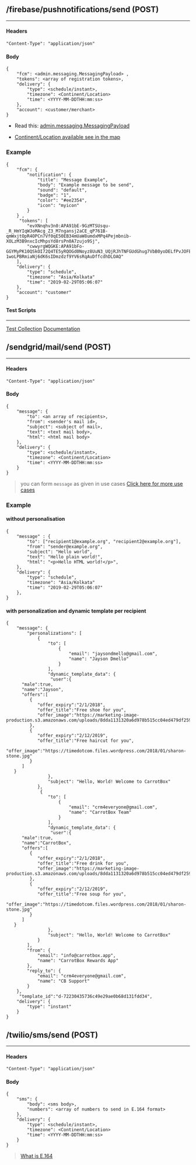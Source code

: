 ## /firebase/pushnotifications/send (POST)

---

#### Headers

```
"Content-Type": "application/json"
```

#### Body

```
{
    "fcm": <admin.messaging.MessagingPayload> ,
    "tokens": <array of registration tokens>,
    "delivery": {
        "type": <schedule/instant>,
        "timezone": <Continent/Location>
        "time": <YYYY-MM-DDTHH:mm:ss>
    },
    "account": <customer/merchant>
}
```

- Read this:
  [admin.messaging.MessagingPayload](https://firebase.google.com/docs/reference/admin/node/admin.messaging.MessagingPayload)

- [Continent/Location available see in the map](https://momentjs.com/timezone/)

### Example

```
{
    "fcm": {
        "notification": {
            "title": "Message Example",
            "body": "Example message to be send",
            "sound": "default",
    		"badge": "1",
            "color": "#ee2354",
            "icon": "myicon"
        }
    } ,
     "tokens": [
        "evXNnqhv3n0:APA91bE-9GzMTSUsqu-_R_HmYIqWJoMAcg_Z3_M7ngansj2aCE_qP761B-qmWxjtOpR4OPCn7Vf0qE50EB34mUaW8umdxMPq4Pejmbnib-XOLzM3B9nxcIcMhpsYd8rsPn0A7zujo9Sj",
        "cwwyrgWQGKE:APA91bFo-GGYMyPK10QSkOI72Q4TE5yRQOGd0Noyz8UuN3_UQjRJhTNFGUdGhug7VbB0yoDELfPvJOFEgwHV2phet3pSOw5-1woLPBRmiaNj6dK6sIDmzdzf9YV6sRqAuDffcdhDLOAQ"
    ],
    "delivery": {
        "type": "schedule",
        "timezone": "Asia/Kolkata"
        "time": "2019-02-29T05:06:07"
    },
    "account": "customer"
}
```

#### Test Scripts

---

[Test Collection](https://www.getpostman.com/collections/563f8224b1e8793a4787)
[Documentation](https://documenter.getpostman.com/view/6690896/S11BziBe)


## /sendgrid/mail/send (POST)

---

#### Headers

```
"Content-Type": "application/json"
```

#### Body

```
{
    "message": {
        "to": <an array of recipients>,
        "from": <sender's mail id>,
        "subject": <subject of mail>,
        "text": <text mail body>,
        "html": <html mail body>
    },
    "delivery": {
        "type": <schedule/instant>,
        "timezone": <Continent/Location>
        "time": <YYYY-MM-DDTHH:mm:ss>
    }
}
```
> you can form `message` as given in use cases
[Click here for more use cases](https://github.com/sendgrid/sendgrid-nodejs/blob/master/packages/mail/USE_CASES.md)

### Example

#### without personalisation
```
{
    "message" : {
        "to": ["recipient1@example.org", "recipient2@example.org"],
        "from": "sender@example.org",
        "subject": "Hello world",
        "text": "Hello plain world!",
        "html": "<p>Hello HTML world!</p>",
    },
    "delivery": {
        "type": "schedule",
        "timezone": "Asia/Kolkata"
        "time": "2019-02-29T05:06:07"
    },
}
```
#### with personalization and dynamic template per recipient
```
{
    "message": {
        "personalizations": [
            {
                "to": [
                    {
                        "email": "jaysondmello@gmail.com",
                        "name": "Jayson Dmello"
                    }
                ],
                "dynamic_template_data": { 
				 "user":{
      "male":true,
      "name":"Jayson",
      "offers":[
         {
            "offer_expiry":"2/1/2018",
            "offer_title":"Free shoe for you",
            "offer_image":"https://marketing-image-production.s3.amazonaws.com/uploads/8dda1131320a6d978b515cc04ed479df259a458d5d45d58b6b381cae0bf9588113e80ef912f69e8c4cc1ef1a0297e8eefdb7b270064cc046b79a44e21b811802.png"
         },
         {
            "offer_expiry":"2/12/2019",
            "offer_title":"Free haircut for you",
            "offer_image":"https://timedotcom.files.wordpress.com/2018/01/sharon-stone.jpg"
         }
      ]
   }
				}, 
                "subject": "Hello, World! Welcome to CarrotBox"
            },
             {
                "to": [
                    {
                        "email": "crm4everyone@gmail.com",
                        "name": "CarrotBox Team"
                    }
                ],
                "dynamic_template_data": { 
				 "user":{
      "male":true,
      "name":"CarrotBox",
      "offers":[
         {
            "offer_expiry":"2/1/2018",
            "offer_title":"Free drink for you",
            "offer_image":"https://marketing-image-production.s3.amazonaws.com/uploads/8dda1131320a6d978b515cc04ed479df259a458d5d45d58b6b381cae0bf9588113e80ef912f69e8c4cc1ef1a0297e8eefdb7b270064cc046b79a44e21b811802.png"
         },
         {
            "offer_expiry":"2/12/2019",
            "offer_title":"Free soup for you",
            "offer_image":"https://timedotcom.files.wordpress.com/2018/01/sharon-stone.jpg"
         }
      ]
   }
				}, 
                "subject": "Hello, World! Welcome to CarrotBox"
            }
        ],
        "from": {
            "email": "info@carrotbox.app",
            "name": "CarrotBox Rewards App"
        },
        "reply_to": {
            "email": "crm4everyone@gmail.com",
            "name": "CB Support"
        }
    },
     "template_id":"d-72230435736c49e29ae0b68d131fdd34",
    "delivery": {
        "type": "instant"
    }
}
```

## /twilio/sms/send (POST)

---

#### Headers

```
"Content-Type": "application/json"
```

#### Body
```
{
    "sms": {
        "body": <sms body>,
        "numbers": <array of numbers to send in E.164 format>
    },
    "delivery": {
        "type": <schedule/instant>,
        "timezone": <Continent/Location>
        "time": <YYYY-MM-DDTHH:mm:ss>
    }
}
```

> [What is E.164](https://www.twilio.com/docs/glossary/what-e164)